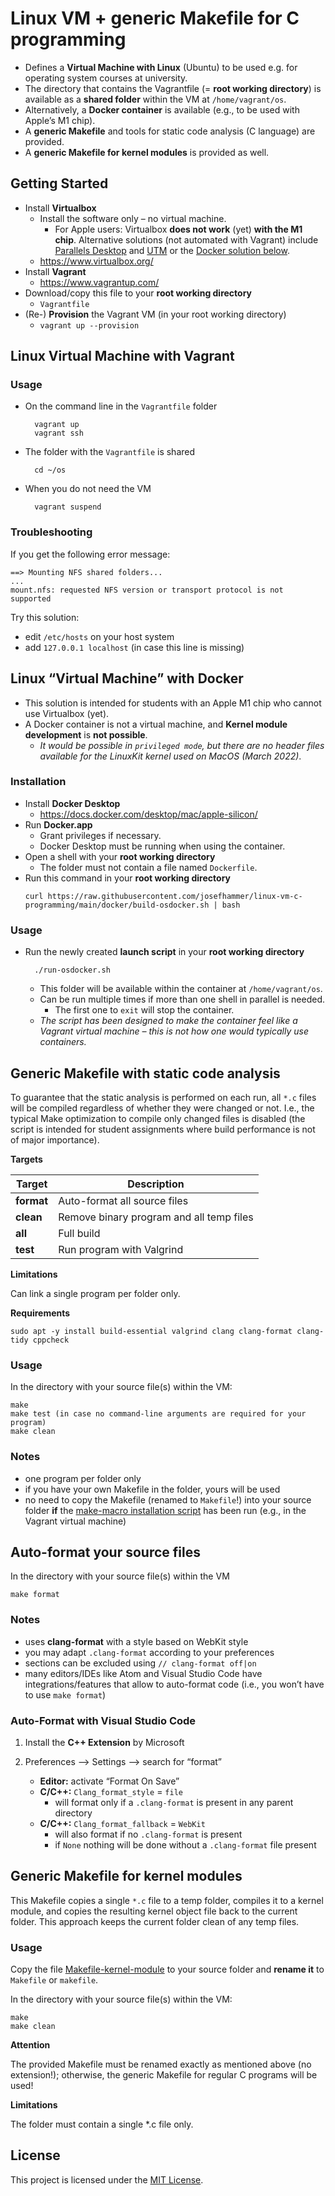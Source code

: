 # Linux VM + generic Makefile for C programming


- Defines a **Virtual Machine with Linux** (Ubuntu) to be used e.g. for operating system courses at university. 
- The directory that contains the Vagrantfile (= **root working directory**) is available as a **shared folder** within the VM at `/home/vagrant/os`.
- Alternatively, a **Docker container** is available (e.g., to be used with Apple’s M1 chip).
- A **generic Makefile** and tools for static code analysis (C language) are provided.
- A **generic Makefile for kernel modules** is provided as well.


## Getting Started

- Install **Virtualbox** 
    - Install the software only – no virtual machine.
        - For Apple users: Virtualbox **does not work** (yet) **with the M1 chip**. 
          Alternative solutions (not automated with Vagrant) include [Parallels Desktop](https://www.parallels.com/) and [UTM](https://mac.getutm.app/) or the [Docker solution below](#linux-virtual-machine-with-docker).
    - https://www.virtualbox.org/
- Install **Vagrant**
    - https://www.vagrantup.com/
- Download/copy this file to your **root working directory**
    - `Vagrantfile`
- (Re-) **Provision** the Vagrant VM (in your root working directory)
    - `vagrant up --provision`


## Linux Virtual Machine with Vagrant


### Usage

- On the command line in the `Vagrantfile` folder
   
        vagrant up
        vagrant ssh
 
- The folder with the `Vagrantfile` is shared

        cd ~/os

- When you do not need the VM

        vagrant suspend


### Troubleshooting

If you get the following error message:

    ==> Mounting NFS shared folders...
    ...
    mount.nfs: requested NFS version or transport protocol is not supported

Try this solution:

- edit `/etc/hosts` on your host system
- add `127.0.0.1 localhost` (in case this line is missing)


## Linux “Virtual Machine” with Docker

- This solution is intended for students with an Apple M1 chip who cannot use Virtualbox (yet).
- A Docker container is not a virtual machine, and **Kernel module development** is **not possible**.
    - _It would be possible in `privileged mode`, but there are no header files available for the LinuxKit kernel used on MacOS (March 2022)_.

### Installation

- Install **Docker Desktop** 
    - https://docs.docker.com/desktop/mac/apple-silicon/
- Run **Docker.app**
    - Grant privileges if necessary.
    - Docker Desktop must be running when using the container.
- Open a shell with your **root working directory**
    - The folder must not contain a file named `Dockerfile`.
- Run this command in your **root working directory**
    ```
    curl https://raw.githubusercontent.com/josefhammer/linux-vm-c-programming/main/docker/build-osdocker.sh | bash
    ```

### Usage

- Run the newly created **launch script** in your **root working directory**

        ./run-osdocker.sh

    - This folder will be available within the container at `/home/vagrant/os`.
    - Can be run multiple times if more than one shell in parallel is needed.
        - The first one to `exit` will stop the container.
    - _The script has been designed to make the container feel like a Vagrant virtual machine – this is not how one would typically use containers._

## Generic Makefile with static code analysis

To guarantee that the static analysis is performed on each run, all `*.c` files will be compiled regardless of whether they were changed or not. I.e., the typical Make optimization to compile only changed files is disabled (the script is intended for student assignments where build performance is not of major importance).

__Targets__ 

Target | Description
--- | ---
**format** |	Auto-format all source files
**clean** | Remove binary program and all temp files
**all** | Full build
**test** | Run program with Valgrind


__Limitations__ 

Can link a single program per folder only.

__Requirements__ 

`sudo apt -y install build-essential valgrind clang clang-format clang-tidy cppcheck`


### Usage

In the directory with your source file(s) within the VM:

    make
    make test (in case no command-line arguments are required for your program)
    make clean


### Notes

- one program per folder only
- if you have your own Makefile in the folder, yours will be used
- no need to copy the Makefile (renamed to `Makefile`!) into your source folder **if** the [make-macro installation script](generic-makefiles/Makefile-macro.sh) has been run (e.g., in the Vagrant virtual machine)


## Auto-format your source files

In the directory with your source file(s) within the VM

    make format
    
    
### Notes

- uses **clang-format** with a style based on WebKit style
- you may adapt `.clang-format` according to your preferences
- sections can be excluded using `// clang-format off|on`
- many editors/IDEs like Atom and Visual Studio Code have integrations/features that allow to auto-format code (i.e., you won’t have to use `make format`)


### Auto-Format with Visual Studio Code

1. Install the **C++ Extension** by Microsoft

2. Preferences --> Settings --> search for “format”
    - **Editor:** activate “Format On Save”
    - **C/C++:** `Clang_format_style` = `file` 
        - will format only if a `.clang-format` is present in any parent directory
    - **C/C++:** `Clang_format_fallback` = `WebKit` 
        - will also format if no `.clang-format` is present
        - if `None` nothing will be done without a `.clang-format` file present


## Generic Makefile for kernel modules

This Makefile copies a single `*.c` file to a temp folder, compiles it to a kernel module, and copies the resulting kernel object file back to the current folder. This approach keeps the current folder clean of any temp files.


### Usage

Copy the file [Makefile-kernel-module](generic-makefiles/Makefile-kernel-module) to your source folder and **rename it** to `Makefile` or `makefile`.

In the directory with your source file(s) within the VM:

    make
    make clean

__Attention__

The provided Makefile must be renamed exactly as mentioned above (no extension!); otherwise, the generic Makefile for regular C programs will be used!

__Limitations__ 

The folder must contain a single *.c file only.


## License

This project is licensed under the [MIT License](LICENSE.md).

